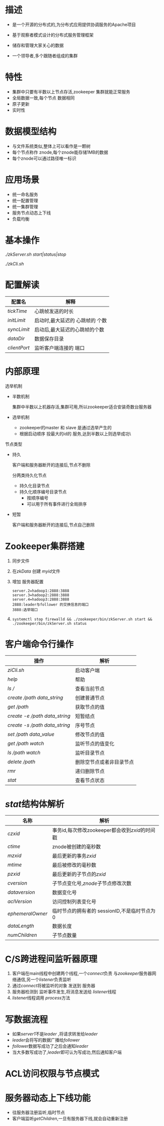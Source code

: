 # 描述

* 是一个开源的分布式的,为分布式应用提供协调服务的Apache项目
* 基于观察者模式设计的分布式服务管理框架
* 储存和管理大家关心的数据

* 一个领导者,多个跟随者组成的集群

# 特性

* 集群中只要有半数以上节点存活,zookeeper 集群就能正常服务
* 全局数据一致,每个节点 数据相同
* 原子更新
* 实时性

# 数据模型结构

* 与文件系统类似,整体上可以看作是一颗树
* 每个节点称作 znode,每个znode能存储1MB的数据
* 每个znode可以通过路径唯一标识

# 应用场景

* 统一命名服务
* 统一配置管理
* 统一集群管理
* 服务节点动态上下线
* 负载均衡

# 基本操作

*./zkServer.sh start|status|stop*

*./zkCli.sh*

# 配置解读

| 配置名       | 解释                            |
| ------------ | ------------------------------- |
| *tickTime*   | 心跳帧发送的时长                |
| *initLimit*  | 启动时,最大延迟的 心跳帧的 个数 |
| *syncLimit*  | 启动后,最大延迟的心跳帧的个数   |
| *dataDir*    | 数据保存目录                    |
| *clientPort* | 监听客户端连接的  端口          |

# 内部原理

选举机制

* 半数机制

  集群中半数以上机器存活,集群可用,所以zookeeper适合安装奇数台服务器

* 选举机制
  * zookeeper的master 和 slave 是通过选举产生的
  * 根据启动顺序 投最大的id的 服务,达到半数以上则选举成功\

节点类型

* 持久 

  客户端和服务器断开的连接后,节点不删除

  分两类持久化节点

  * 持久化目录节点
  * 持久化顺序编号目录节点
    * 按顺序编号
    * 可以用于所有事件进行全局排序

* 短暂 

  客户端和服务器断开的连接后,节点自己删除

# Zookeeper集群搭建

1. 同步文件

2. 在*zkData* 创建 *myid*文件

3. 增加 服务器配置

   ```
   server.2=hadoop1:2888:3888
   server.3=hadoop2:2888:3888
   server.4=hadoop3:2888:3888
   2888:leader与follower 的交换信息的端口
   3888:选举端口
   ```

4. ```
   systemctl stop firewalld && ./zookeeper/bin/zkServer.sh start && ./zookeeper/bin/zkServer.sh status
   ```

   

# 客户端命令行操作

| 操作                          | 解析                     |
| ----------------------------- | ------------------------ |
| *ziCli.sh*                    | 启动客户端               |
| *help*                        | 帮助                     |
| *ls /*                        | 查看当前节点             |
| *create /path  data_string*   | 创建普通节点             |
| *get /path*                   | 获取节点的值             |
| *create -e /path data_string* | 短暂结点                 |
| *create -s /path data_string* | 序号节点                 |
| *set /path data_value*        | 修改节点的值             |
| *get /path watch*             | 监听节点的值变化         |
| *ls /path watch*              | 监听目录节点             |
| *delete /path*                | 删除空节点或者非目录节点 |
| *rmr*                         | 递归删除节点             |
| *stat*                        | 查看节点状态             |

# *stat*结构体解析

| 名称             | 解析                                           |
| ---------------- | ---------------------------------------------- |
| *czxid*          | 事务id,每次修改zookeeper都会收到*zxid*的时间戳 |
| *ctime*          | znode被创建的毫秒数                            |
| *mzxid*          | 最后更新的事务*zxid*                           |
| *mtime*          | 最后被修改的毫秒数                             |
| *pzxid*          | 最后更新的子节点的*zxid*                       |
| *cversion*       | 子节点变化号,*znode*子节点修改次数             |
| *dataversion*    | 数据变化号                                     |
| *aclVersion*     | 访问控制列表变化号                             |
| *ephemeralOwner* | 临时节点的拥有者的 sessionID,不是临时节点为0   |
| *dataLength*     | 数据长度                                       |
| *numChildren*    | 子节点数量                                     |



# C/S跨进程间监听器原理

1. 客户端在main线程中创建两个线程,一个*connect*负责 与*zookeeper*服务器网络通信,另一个*listener*负责监听
2. 通过*connect*将被监听的对象 发送到 服务器
3. 服务器检测到 监听事件发生,将消息发送给 *listener*线程
4. *listener*线程调用 *process*方法

# 写数据流程

* 如果*server1*不是*leader* ,将请求转发给*leader*
* *leader*会将写的数据广播给*follower*
* *follower*数据写成功了之后会通知*leader*
* 当大多数写成功了,*leader*即可认为写成功,然后通知客户端

# ACL访问权限与节点模式



# 服务器动态上下线功能

* 往服务器注册监听,临时节点
* 客户端监听*getChildren*,一旦有服务器下线,就会自动重新注册







